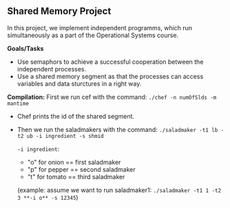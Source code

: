 ## Shared Memory Project

In this project, we implement independent programms, which run simultaneously as a part of the Operational Systems course.

**Goals/Tasks**
- Use semaphors to achieve a successful cooperation between the independent processes.
- Use a shared memory segment as that the processes can access variables and data sturctures in a right way.

**Compilation:** First we run cef with the command: `./chef -n numOfSlds -m mantime`
- Chef prints the id of the shared segment.  
- Then we run the saladmakers with the command: `./saladmaker -t1 lb -t2 ub -i ingredient -s shmid`  

  `-i ingredient`:  
  - "o" for onion == first saladmaker  
  - "p" for pepper == second saladmaker   
  - "t" for tomato == third saladmaker

  (example: assume we want to run saladmaker1: `./saladmaker -t1 1 -t2 3 **-i o** -s 12345`)

